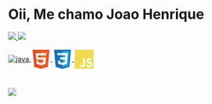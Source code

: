 # Oii, Me chamo Joao Henrique


<div>
  <a href="https://github.com/jo920">
  <img height="160em" src="https://github-readme-stats.vercel.app/api?username=jo920&show_icons=true&theme=dracula&include_all_commits=true&count_private=true"/>
  <img height="160em"  src="https://github-readme-stats.vercel.app/api/top-langs/?username=jo920&layout=compact&langs_count=7&theme=dracula"/>  
</div><br>

  
<div style="display: inline_block">
  <img align="center" alt="java" height="40" width="40" src="https://cdn.jsdelivr.net/gh/devicons/devicon/icons/java/java-original.svg" />
  <img align="center" alt="html" height="40" width="40" src="https://raw.githubusercontent.com/devicons/devicon/master/icons/html5/html5-original.svg">
  <img align="center" alt="css" height="40" width="40" src="https://raw.githubusercontent.com/devicons/devicon/master/icons/css3/css3-original.svg">
  <img align="center" alt="js" height="40" width="40" src="https://raw.githubusercontent.com/devicons/devicon/master/icons/javascript/javascript-plain.svg">
</div>  
 
 #
  

  
<div> 
  <a href="https://www.linkedin.com/in/joao-henrique-reis-35650218a?lipi=urn%3Ali%3Apage%3Ad_flagship3_profile_view_base_contact_details%3Bv2IO%2FMGqT9%2BLNBjWQs%2BUIg%3D%3D" target="_blank"><img src="https://img.shields.io/badge/-LinkedIn-%230077B5?style=for-the-badge&logo=linkedin&logoColor=white" target="_blank"></a> 
</div>
